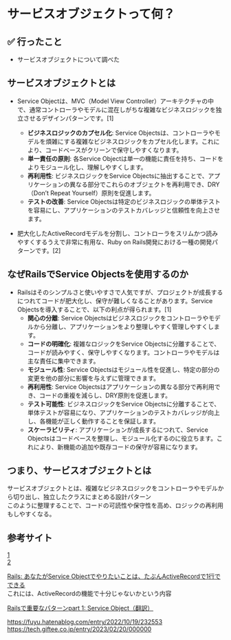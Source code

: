 # サービスオブジェクトって何？

## ✅ 行ったこと

- サービスオブジェクトについて調べた

## サービスオブジェクトとは

- Service Objectは、MVC（Model View Controller）アーキテクチャの中で、通常コントローラやモデルに混在しがちな複雑なビジネスロジックを独立させるデザインパターンです。[1]
  - **ビジネスロジックのカプセル化**: Service Objectsは、コントローラやモデルを煩雑にする複雑なビジネスロジックをカプセル化します。これにより、コードベースがクリーンで保守しやすくなります。
  - **単一責任の原則**: 各Service Objectは単一の機能に責任を持ち、コードをよりモジュール化し、理解しやすくします。
  - **再利用性**: ビジネスロジックをService Objectsに抽出することで、アプリケーションの異なる部分でこれらのオブジェクトを再利用でき、DRY（Don’t Repeat Yourself）原則を促進します。
  - **テストの改善**: Service Objectsは特定のビジネスロジックの単体テストを容易にし、アプリケーションのテストカバレッジと信頼性を向上させます。

- 肥大化したActiveRecordモデルを分割し、コントローラをスリムかつ読みやすくするうえで非常に有用な、Ruby on Rails開発における一種の開発パターンです。[2]

## なぜRailsでService Objectsを使用するのか

- Railsはそのシンプルさと使いやすさで人気ですが、プロジェクトが成長するにつれてコードが肥大化し、保守が難しくなることがあります。Service Objectsを導入することで、以下の利点が得られます。[1]
  - **関心の分離**: Service Objectsはビジネスロジックをコントローラやモデルから分離し、アプリケーションをより整理しやすく管理しやすくします。
  - **コードの明確化**: 複雑なロジックをService Objectsに分離することで、コードが読みやすく、保守しやすくなります。コントローラやモデルは主な責任に集中できます。
  - **モジュール性**: Service Objectsはモジュール性を促進し、特定の部分の変更を他の部分に影響を与えずに管理できます。
  - **再利用性**: Service Objectsはアプリケーションの異なる部分で再利用でき、コードの重複を減らし、DRY原則を促進します。
  - **テスト可能性**: ビジネスロジックをService Objectsに分離することで、単体テストが容易になり、アプリケーションのテストカバレッジが向上し、各機能が正しく動作することを保証します。
  - **スケーラビリティ**: アプリケーションが成長するにつれて、Service Objectsはコードベースを整理し、モジュール化するのに役立ちます。これにより、新機能の追加や既存コードの保守が容易になります。

## つまり、サービスオブジェクトとは
サービスオブジェクトとは、複雑なビジネスロジックをコントローラやモデルから切り出し、独立したクラスにまとめる設計パターン<br>
このように整理することで、コードの可読性や保守性を高め、ロジックの再利用もしやすくなる。

## 参考サイト
[1](https://blog.share-wis.com/services-object-in-rails)<br>
[2](https://qiita.com/3062_in_zamud/items/6d3fa4c5dbdf1625e441)<br>

[Rails: あなたがService Objectでやりたいことは、たぶんActiveRecordで1行でできる](https://qiita.com/naofumik/items/fd6bedf538c947bd410a)<br>
これには、ActiveRecordの機能で十分じゃないかという内容<br>

[Railsで重要なパターンpart 1: Service Object（翻訳）](https://techracho.bpsinc.jp/hachi8833/2022_03_17/46482)<br>

https://fuyu.hatenablog.com/entry/2022/10/19/232553
https://tech.giftee.co.jp/entry/2023/02/20/000000
